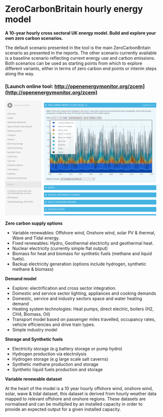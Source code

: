 # ZeroCarbonBritain hourly energy model

**A 10-year hourly cross sectoral UK energy model. Build and explore your own zero carbon scenarios.**

The default scenario presented in the tool is the main ZeroCarbonBritain scenario as presented in the reports. The other scenario currently available is a baseline scenario reflecting current energy use and carbon emissions. Both scenarios can be used as starting points from which to explore different variants, either in terms of zero carbon end points or interim steps along the way.

### [Launch online tool: http://openenergymonitor.org/zcem](http://openenergymonitor.org/zcem)

![zcem.png](img/zcem.png)

**Zero carbon supply options**

- Variable renewables: Offshore wind, Onshore wind, solar PV & thermal, Wave and Tidal energy. 
- Fixed renewables: Hydro, Geothermal electricity and geothermal heat.
- Nuclear electricity (currently simple flat output)
- Biomass for heat and biomass for synthetic fuels (methane and liquid fuels).
- Backup electricity generation (options include hydrogen, synthetic methane & biomass)

**Demand model**

- Explore: electrification and cross sector integration.
- Domestic and service sector lighting, appliances and cooking demands
- Domestic, service and industry sectors space and water heating demand
- Heating system technologies: Heat pumps, direct electric, boilers (H2, CH4, Biomass, Oil) 
- Transport model based on passenger miles travelled, occupancy rates, vehicle efficiencies and drive train types. 
- Simple industry model
 
**Storage and Synthetic fuels**

- Electricity storage (e.g battery storage or pump hydro)
- Hydrogen production via electrolysis 
- Hydrogen storage (e.g large scale salt caverns)
- Synthetic methane production and storage
- Synthetic liquid fuels production and storage

**Variable renewable dataset**

At the heart of the model is a 10 year hourly offshore wind, onshore wind, solar, wave & tidal dataset, this dataset is derived from hourly weather data mapped to relevant offshore and onshore regions. These datasets are normalised and can be multiplied by an installed capacity in order to provide an expected output for a given installed capacity.


